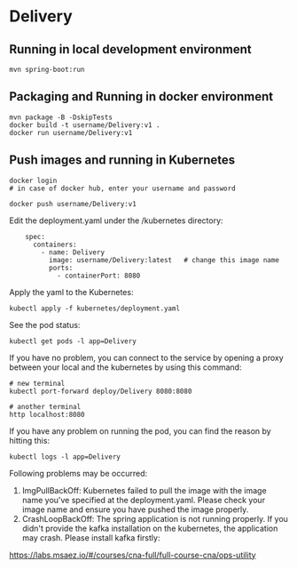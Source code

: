 # Delivery

## Running in local development environment

```
mvn spring-boot:run
```

## Packaging and Running in docker environment

```
mvn package -B -DskipTests
docker build -t username/Delivery:v1 .
docker run username/Delivery:v1
```

## Push images and running in Kubernetes

```
docker login 
# in case of docker hub, enter your username and password

docker push username/Delivery:v1
```

Edit the deployment.yaml under the /kubernetes directory:
```
    spec:
      containers:
        - name: Delivery
          image: username/Delivery:latest   # change this image name
          ports:
            - containerPort: 8080

```

Apply the yaml to the Kubernetes:
```
kubectl apply -f kubernetes/deployment.yaml
```

See the pod status:
```
kubectl get pods -l app=Delivery
```

If you have no problem, you can connect to the service by opening a proxy between your local and the kubernetes by using this command:
```
# new terminal
kubectl port-forward deploy/Delivery 8080:8080

# another terminal
http localhost:8080
```

If you have any problem on running the pod, you can find the reason by hitting this:
```
kubectl logs -l app=Delivery
```

Following problems may be occurred:

1. ImgPullBackOff:  Kubernetes failed to pull the image with the image name you've specified at the deployment.yaml. Please check your image name and ensure you have pushed the image properly.
1. CrashLoopBackOff: The spring application is not running properly. If you didn't provide the kafka installation on the kubernetes, the application may crash. Please install kafka firstly:

https://labs.msaez.io/#/courses/cna-full/full-course-cna/ops-utility

